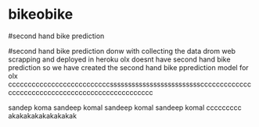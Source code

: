 # bikeobike

#second hand bike prediction 

#second hand bike prediction donw with collecting the data drom web scrapping and deployed in heroku 
olx doesnt have second hand bike prediction so we have created the second hand bike pprediction model for olx 
ccccccccccccccccccccccccccssssssssssssssssssssssssscccccccccccccccccccccccccccccccccccccccccccccccccc



sandep koma sandeep komal sandeep komal sandeep komal ccccccccc
akakakakakakakakak
